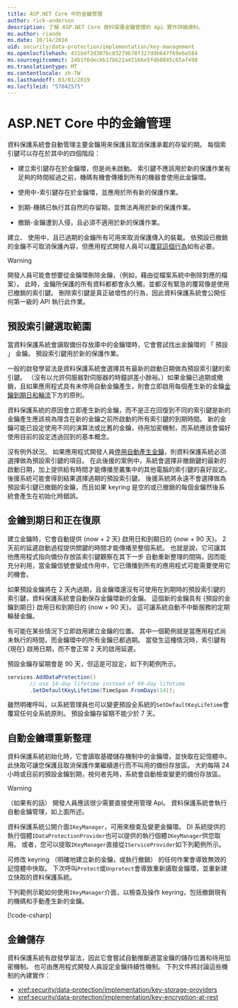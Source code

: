 ```yaml
---
title: ASP.NET Core 中的金鑰管理
author: rick-anderson
description: 了解 ASP.NET Core 資料保護金鑰管理的 Api 實作詳細資料。
ms.author: riande
ms.date: 10/14/2016
uid: security/data-protection/implementation/key-management
ms.openlocfilehash: 431bdf2d3076c83279b78f327ddb647f69e6e584
ms.sourcegitcommit: 24b1f6decbb17bb22a45166e5fdb0845c65af498
ms.translationtype: MT
ms.contentlocale: zh-TW
ms.lasthandoff: 03/01/2019
ms.locfileid: "57042575"
---
```

# <a name="key-management-in-aspnet-core"></a>ASP.NET Core 中的金鑰管理

<a name="data-protection-implementation-key-management"></a>

資料保護系統會自動管理主要金鑰用來保護且取消保護承載的存留的期。 每個索引鍵可以存在於其中的四個階段：

* 建立索引鍵存在於金鑰環，但是尚未啟動。 索引鍵不應該用於新的保護作業有足夠的時間經過之前，機碼有機會傳播到所有的機器會使用此金鑰環。

* 使用中-索引鍵存在於金鑰環，並應用於所有新的保護作業。

* 到期-機碼已執行其自然的存留期，並無法再用於新的保護作業。

* 撤銷-金鑰遭到入侵，且必須不適用於新的保護作業。

建立、 使用中，且已過期的金鑰所有可用來取消保護傳入的裝載。 依預設已撤銷的金鑰不可取消保護內容，但應用程式開發人員可以[覆寫這個行為](xref:security/data-protection/consumer-apis/dangerous-unprotect#data-protection-consumer-apis-dangerous-unprotect)如有必要。

>[!WARNING]
> 開發人員可能會想要從金鑰環刪除金鑰，（例如，藉由從檔案系統中刪除對應的檔案）。 此時，金鑰所保護的所有資料都都會永久觸，並都沒有緊急的覆寫像是使用已撤銷的索引鍵。 刪除索引鍵是真正破壞性的行為，因此資料保護系統會公開任何第一級的 API 執行此作業。

## <a name="default-key-selection"></a>預設索引鍵選取範圍

當資料保護系統會讀取備份存放庫中的金鑰環時，它會嘗試找出金鑰環的 「 預設 」 金鑰。 預設索引鍵用於新的保護作業。

一般的啟發學習法是資料保護系統會選擇具有最新的啟動日期做為預設索引鍵的索引鍵。 （沒有以允許伺服器對伺服器的時鐘誤差小餘裕。）如果金鑰已過期或撤銷，且如果應用程式具有未停用自動金鑰產生，則會立即啟用每個產生新的金鑰[金鑰到期日和輪流](xref:security/data-protection/implementation/key-management#data-protection-implementation-key-management-expiration)下方的原則。

資料保護系統的原因會立即產生新的金鑰，而不是正在回復到不同的索引鍵是新的金鑰產生應該視為隱含在新的金鑰之前所啟動的所有索引鍵的到期時間。 新的金鑰可能已設定使用不同的演算法或比舊的金鑰，待用加密機制，而系統應該會偏好使用目前的設定透過回到的基本概念。

沒有例外狀況。 如果應用程式開發人員[停用自動產生金鑰](xref:security/data-protection/configuration/overview#disableautomatickeygeneration)，則資料保護系統必須選擇做為預設索引鍵的項目。 在此後援的案例中，系統會選擇非撤銷鍵的最新的啟動日期，加上提供給有時間才能傳播至叢集中的其他電腦的索引鍵的喜好設定。 後援系統可能會得到結果選擇過期的預設索引鍵。 後援系統將永遠不會選擇做為預設索引鍵已撤銷的金鑰，而且如果 keyring 是空的或已撤銷的每個金鑰然後系統會產生在初始化時錯誤。

<a name="data-protection-implementation-key-management-expiration"></a>

## <a name="key-expiration-and-rolling"></a>金鑰到期日和正在復原

建立金鑰時，它會自動提供 {now + 2 天} 啟用日和到期日的 {now + 90 天}。 2 天前的延遲啟動過程提供關鍵的時間才能傳播至整個系統。 也就是說，它可讓其他應用程式指向備份存放區索引鍵觀察在其下一步 自動重新整理的間隔，因而能充分利用，當金鑰信號會變成作用中，它已傳播到所有的應用程式可能需要使用它的機會。

如果預設金鑰將在 2 天內過期，且金鑰環還沒有可使用在到期時的預設索引鍵的索引鍵，資料保護系統會自動保存金鑰環新的金鑰。 這個新的金鑰具有 {預設的金鑰到期日} 啟用日和到期日的 {now + 90 天}。 這可讓系統自動不中斷服務的定期輪替金鑰。

有可能在某些情況下立即啟用建立金鑰的位置。 其中一個範例就是當應用程式尚未執行的時間，而金鑰環中的所有金鑰已都過期。 當發生這種情況時，索引鍵有 {現在} 啟用日期，而不會正常 2 天的啟用延遲。

預設金鑰存留期會是 90 天，但這是可設定，如下列範例所示。

```csharp
services.AddDataProtection()
       // use 14-day lifetime instead of 90-day lifetime
       .SetDefaultKeyLifetime(TimeSpan.FromDays(14));
```

雖然明確呼叫，以系統管理員也可以變更預設全系統的`SetDefaultKeyLifetime`會覆寫任何全系統原則。 預設金鑰存留期不能少於 7 天。

## <a name="automatic-key-ring-refresh"></a>自動金鑰環重新整理

資料保護系統初始化時，它會讀取基礎儲存機制中的金鑰環，並快取在記憶體中。 此快取可讓您保護且取消保護作業繼續進行而不叫用的備份存放區。 大約每隔 24 小時或目前的預設金鑰到期，視何者先時，系統會自動檢查變更的備份存放區。

>[!WARNING]
> （如果有的話） 開發人員應該很少需要直接使用管理 Api。 資料保護系統會執行自動金鑰管理，如上面所述。

資料保護系統公開介面`IKeyManager`，可用來檢查及變更金鑰環。 DI 系統提供的執行個體`IDataProtectionProvider`也可以提供的執行個體`IKeyManager`供您取用。 或者，您可以提取`IKeyManager`直接從`IServiceProvider`如下列範例所示。

可修改 keyring （明確地建立新的金鑰，或執行撤銷） 的任何作業會導致無效的記憶體中快取。 下次呼叫`Protect`或`Unprotect`會導致重新讀取金鑰環，並重新建立快取的資料保護系統。

下列範例示範如何使用`IKeyManager`介面，以檢查及操作 keyring，包括撤銷現有的機碼和手動產生新的金鑰。

[!code-csharp[](key-management/samples/key-management.cs)]

## <a name="key-storage"></a>金鑰儲存

資料保護系統有啟發學習法，因此它會嘗試自動推斷適當金鑰的儲存位置和待用加密機制。 也可由應用程式開發人員設定金鑰持續性機制。 下列文件將討論這些機制的內建實作：

* <xref:security/data-protection/implementation/key-storage-providers>
* <xref:security/data-protection/implementation/key-encryption-at-rest>
